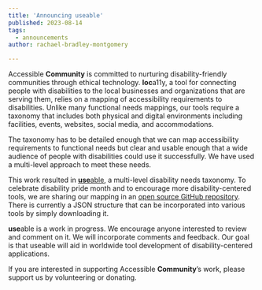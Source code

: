 ```yaml
---
title: 'Announcing useable'
published: 2023-08-14
tags:
  - announcements
author: rachael-bradley-montgomery

---
```

Accessible **Community** is committed to nurturing disability-friendly communities through ethical technology. **loc**a11y, a tool for connecting people with disabilities to the local businesses and organizations that are serving them, relies on a mapping of accessibility requirements to disabilities. Unlike many functional needs mappings, our tools require a taxonomy that includes both physical and digital environments including facilities, events, websites, social media, and accommodations.

The taxonomy has to be detailed enough that we can map accessibility requirements to functional needs but clear and usable enough that a wide audience of people with disabilities could use it successfully. We have used a multi-level approach to meet these needs.

This work resulted in [**use**able](https://accessiblecommunity.github.io/useable/), a multi-level disability needs taxonomy. To celebrate disability pride month and to encourage more disability-centered tools, we are sharing our mapping in an [open source GitHub repository](https://github.com/accessiblecommunity/useable). There is currently a JSON structure that can be incorporated into various tools by simply downloading it.

**use**able is a work in progress. We encourage anyone interested to review and comment on it. We will incorporate comments and feedback. Our goal is that useable will aid in worldwide tool development of disability-centered applications.

If you are interested in supporting Accessible **Community**’s work, please support us by volunteering or donating.
